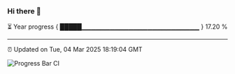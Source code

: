 ### Hi there 👋

⏳ Year progress { █████▁▁▁▁▁▁▁▁▁▁▁▁▁▁▁▁▁▁▁▁▁▁▁▁▁ } 17.20 %

---

⏰ Updated on Tue, 04 Mar 2025 18:19:04 GMT

![Progress Bar CI](https://github.com/liununu/liununu/workflows/Progress%20Bar%20CI/badge.svg)
